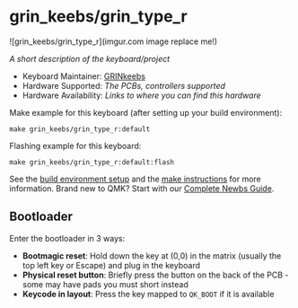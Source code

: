 # grin_keebs/grin_type_r

![grin_keebs/grin_type_r](imgur.com image replace me!)

*A short description of the keyboard/project*

* Keyboard Maintainer: [GRINkeebs](https://github.com/policium)
* Hardware Supported: *The PCBs, controllers supported*
* Hardware Availability: *Links to where you can find this hardware*

Make example for this keyboard (after setting up your build environment):

    make grin_keebs/grin_type_r:default

Flashing example for this keyboard:

    make grin_keebs/grin_type_r:default:flash

See the [build environment setup](https://docs.qmk.fm/#/getting_started_build_tools) and the [make instructions](https://docs.qmk.fm/#/getting_started_make_guide) for more information. Brand new to QMK? Start with our [Complete Newbs Guide](https://docs.qmk.fm/#/newbs).

## Bootloader

Enter the bootloader in 3 ways:

* **Bootmagic reset**: Hold down the key at (0,0) in the matrix (usually the top left key or Escape) and plug in the keyboard
* **Physical reset button**: Briefly press the button on the back of the PCB - some may have pads you must short instead
* **Keycode in layout**: Press the key mapped to `QK_BOOT` if it is available
